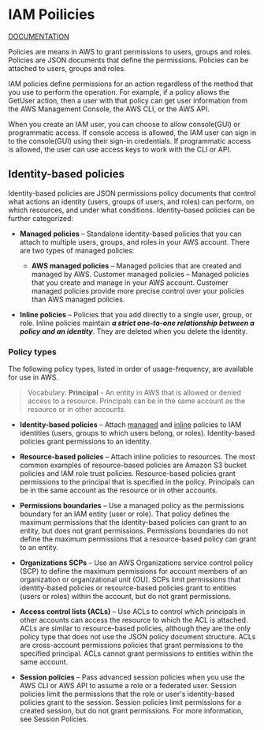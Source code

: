 # IAM Poilicies

[DOCUMENTATION](https://docs.aws.amazon.com/IAM/latest/UserGuide/access_policies.html)

Policies are means in AWS to grant permissions to users, groups and roles. Policies are JSON documents that define the permissions. Policies can be attached to users, groups and roles.

IAM policies define permissions for an action regardless of the method that you use to perform the operation. For example, if a policy allows the GetUser action, then a user with that policy can get user information from the AWS Management Console, the AWS CLI, or the AWS API.

When you create an IAM user, you can choose to allow console(GUI) or programmatic access. If console access is allowed, the IAM user can sign in to the console(GUI) using their sign-in credentials. If programmatic access is allowed, the user can use access keys to work with the CLI or API.

## Identity-based policies

Identity-based policies are JSON permissions policy documents that control what actions an identity (users, groups of users, and roles) can perform, on which resources, and under what conditions. Identity-based policies can be further categorized:

- **Managed policies** – Standalone identity-based policies that you can attach to multiple users, groups, and roles in your AWS account. There are two types of managed policies:

  - **AWS managed policies** – Managed policies that are created and managed by AWS.
Customer managed policies – Managed policies that you create and manage in your AWS account. Customer managed policies provide more precise control over your policies than AWS managed policies.  

- **Inline policies** – Policies that you add directly to a single user, group, or role. Inline policies maintain ***a strict one-to-one relationship between a policy and an identity***. They are deleted when you delete the identity.

### Policy types

The following policy types, listed in order of usage-frequency, are available for use in AWS.

> Vocabulary: **Principal** - An entity in AWS that is allowed or denied access to a resource. Principals can be in the same account as the resource or in other accounts.

- **Identity-based policies** – Attach [managed](https://docs.aws.amazon.com/IAM/latest/UserGuide/access_policies.html#managedpolicy:~:text=be%20further%20categorized%3A-,Managed%20policies,-%E2%80%93%20Standalone%20identity%2Dbased) and [inline](https://docs.aws.amazon.com/IAM/latest/UserGuide/access_policies.html#managedpolicy:~:text=AWS%20managed%20policies.-,Inline%20policies,-%E2%80%93%20Policies%20that%20you) policies to IAM identities (users, groups to which users belong, or roles). Identity-based policies grant permissions to an identity.

- **Resource-based policies** – Attach inline policies to resources. The most common examples of resource-based policies are Amazon S3 bucket policies and IAM role trust policies. Resource-based policies grant permissions to the principal that is specified in the policy. Principals can be in the same account as the resource or in other accounts.

- **Permissions boundaries** – Use a managed policy as the permissions boundary for an IAM entity (user or role). That policy defines the maximum permissions that the identity-based policies can grant to an entity, but does not grant permissions. Permissions boundaries do not define the maximum permissions that a resource-based policy can grant to an entity.

- **Organizations SCPs** – Use an AWS Organizations service control policy (SCP) to define the maximum permissions for account members of an organization or organizational unit (OU). SCPs limit permissions that identity-based policies or resource-based policies grant to entities (users or roles) within the account, but do not grant permissions.

- **Access control lists (ACLs)** – Use ACLs to control which principals in other accounts can access the resource to which the ACL is attached. ACLs are similar to resource-based policies, although they are the only policy type that does not use the JSON policy document structure. ACLs are cross-account permissions policies that grant permissions to the specified principal. ACLs cannot grant permissions to entities within the same account.

- **Session policies** – Pass advanced session policies when you use the AWS CLI or AWS API to assume a role or a federated user. Session policies limit the permissions that the role or user's identity-based policies grant to the session. Session policies limit permissions for a created session, but do not grant permissions. For more information, see Session Policies.
